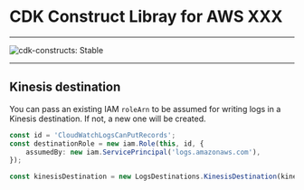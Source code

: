 # CDK Construct Libray for AWS XXX
<!--BEGIN STABILITY BANNER-->

---

![cdk-constructs: Stable](https://img.shields.io/badge/cdk--constructs-stable-success.svg?style=for-the-badge)

---

<!--END STABILITY BANNER-->

## Kinesis destination

You can pass an existing IAM ``roleArn`` to be assumed for writing logs in a Kinesis destination. If not, a new one will be created.

```ts
const id = 'CloudWatchLogsCanPutRecords';
const destinationRole = new iam.Role(this, id, {
    assumedBy: new iam.ServicePrincipal('logs.amazonaws.com'),
});

const kinesisDestination = new LogsDestinations.KinesisDestination(kinesisStream, { role: destinationRole } );
```